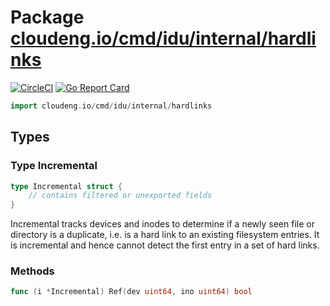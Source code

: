 # Package [cloudeng.io/cmd/idu/internal/hardlinks](https://pkg.go.dev/cloudeng.io/cmd/idu/internal/hardlinks?tab=doc)
[![CircleCI](https://circleci.com/gh/cloudengio/go.gotools.svg?style=svg)](https://circleci.com/gh/cloudengio/go.gotools) [![Go Report Card](https://goreportcard.com/badge/cloudeng.io/cmd/idu/internal/hardlinks)](https://goreportcard.com/report/cloudeng.io/cmd/idu/internal/hardlinks)

```go
import cloudeng.io/cmd/idu/internal/hardlinks
```


## Types
### Type Incremental
```go
type Incremental struct {
	// contains filtered or unexported fields
}
```
Incremental tracks devices and inodes to determine if a newly seen file or
directory is a duplicate, i.e. is a hard link to an existing filesystem
entries. It is incremental and hence cannot detect the first entry in a set
of hard links.

### Methods

```go
func (i *Incremental) Ref(dev uint64, ino uint64) bool
```







